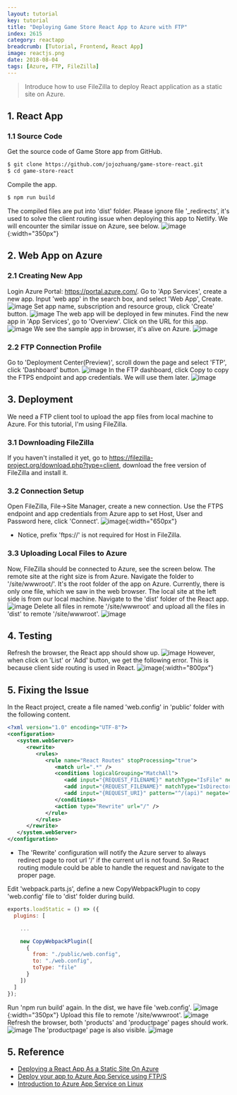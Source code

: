 ```yaml
---
layout: tutorial
key: tutorial
title: "Deploying Game Store React App to Azure with FTP"
index: 2615
category: reactapp
breadcrumb: [Tutorial, Frontend, React App]
image: reactjs.png
date: 2018-08-04
tags: [Azure, FTP, FileZilla]
---
```


> Introduce how to use FileZilla to deploy React application as a static site on Azure.

## 1. React App
### 1.1 Source Code
Get the source code of Game Store app from GitHub.
```sh
$ git clone https://github.com/jojozhuang/game-store-react.git
$ cd game-store-react
```
Compile the app.
```sh
$ npm run build
```
The compiled files are put into 'dist' folder. Please ignore file '\_redirects', it's used to solve the client routing issue when deploying this app to Netlify. We will encounter the similar issue on Azure, see below.
![image](/public/images/frontend/2615/dist.png){:width="350px"}

## 2. Web App on Azure
### 2.1 Creating New App
Login Azure Portal: https://portal.azure.com/. Go to 'App Services', create a new app. Input 'web app' in the search box, and select 'Web App', Create.
![image](/public/images/frontend/2615/webapp.png)
Set app name, subscription and resource group, click 'Create' button.
![image](/public/images/frontend/2615/create.png)
The web app will be deployed in few minutes. Find the new app in 'App Services', go to 'Overview'. Click on the URL for this app.
![image](/public/images/frontend/2615/url.png)
We see the sample app in browser, it's alive on Azure.
![image](/public/images/frontend/2615/sampleapp.png)
### 2.2 FTP Connection Profile
Go to 'Deployment Center(Preview)', scroll down the page and select 'FTP', click 'Dashboard' button.
![image](/public/images/frontend/2615/ftp_profile.png)
In the FTP dashboard, click Copy to copy the FTPS endpoint and app credentials. We will use them later.
![image](/public/images/frontend/2615/ftp_credential.png)

## 3. Deployment
We need a FTP client tool to upload the app files from local machine to Azure. For this tutorial, I'm using FileZilla.
### 3.1 Downloading FileZilla
If you haven't installed it yet, go to https://filezilla-project.org/download.php?type=client, download the free version of FileZilla and install it.
### 3.2 Connection Setup
Open FileZilla, File->Site Manager, create a new connection. Use the FTPS endpoint and app credentials from Azure app to set Host, User and Password here, click 'Connect'.
![image](/public/images/frontend/2615/ftp_connect.png){:width="650px"}
* Notice, prefix 'ftps://' is not required for Host in FileZilla.

### 3.3 Uploading Local Files to Azure
Now, FileZilla should be connected to Azure, see the screen below. The remote site at the right size is from Azure. Navigate the folder to '/site/wwwroot/'. It's the root folder of the app on Azure. Currently, there is only one file, which we saw in the web browser. The local site at the left side is from our local machine. Navigate to the 'dist' folder of the React app.
![image](/public/images/frontend/2615/file_sync.png)
Delete all files in remote '/site/wwwroot' and upload all the files in 'dist' to remote '/site/wwwroot'.
![image](/public/images/frontend/2615/upload.png)

## 4. Testing
Refresh the browser, the React app should show up.
![image](/public/images/frontend/2615/deployed.png)
However, when click on 'List' or 'Add' button, we get the following error. This is because client side routing is used in React.
![image](/public/images/frontend/2615/pagenotfound.png){:width="800px"}

## 5. Fixing the Issue
In the React project, create a file named 'web.config' in 'public' folder with the following content.
```xml
<?xml version="1.0" encoding="UTF-8"?>
<configuration>
   <system.webServer>
      <rewrite>
         <rules>
            <rule name="React Routes" stopProcessing="true">
               <match url=".*" />
               <conditions logicalGrouping="MatchAll">
                  <add input="{REQUEST_FILENAME}" matchType="IsFile" negate="true" />
                  <add input="{REQUEST_FILENAME}" matchType="IsDirectory" negate="true" />
                  <add input="{REQUEST_URI}" pattern="^/(api)" negate="true" />
               </conditions>
               <action type="Rewrite" url="/" />
            </rule>
         </rules>
      </rewrite>
   </system.webServer>
</configuration>
```
* The 'Rewrite' configuration will notify the Azure server to always redirect page to root url '/' if the current url is not found. So React routing module could be able to handle the request and navigate to the proper page.

Edit 'webpack.parts.js', define a new CopyWebpackPlugin to copy 'web.config' file to 'dist' folder during build.
```javascript
exports.loadStatic = () => ({
  plugins: [

    ...

    new CopyWebpackPlugin([
      {
        from: "./public/web.config",
        to: "./web.config",
        toType: "file"
      }
    ])
  ]
});
```
Run 'npm run build' again. In the dist, we have file 'web.config'.
![image](/public/images/frontend/2615/webconfig.png){:width="350px"}
Upload this file to remote '/site/wwwroot'.
![image](/public/images/frontend/2615/upload2.png)
Refresh the browser, both 'products' and 'productpage' pages should work.
![image](/public/images/frontend/2615/products.png)
The 'productpage' page is also visible.
![image](/public/images/frontend/2615/productpage.png)

## 5. Reference
* [Deploying a React App As a Static Site On Azure](https://burkeknowswords.com/deploying-create-react-app-as-a-static-site-on-azure-dd1330b215a5)
* [Deploy your app to Azure App Service using FTP/S](https://docs.microsoft.com/en-us/azure/app-service/app-service-deploy-ftp)
* [Introduction to Azure App Service on Linux](https://docs.microsoft.com/en-us/azure/app-service/containers/app-service-linux-intro)
